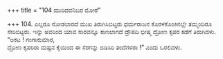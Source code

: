 +++
title = "104 ಮುರಿದವನಿಬರ ಮೋರೆ"

+++
104. ಎಲ್ಲರೂ ನೋಡಲಾರದೆ ಮುಖ ತಿರುಗಿಸಿಬಿಟ್ಟರು ಧರ್ಮರಾಜನ ಕೊರಳಕೊಂಕಿನಲ್ಲೇ ತಮ್ಮಂದಿರೂ ಸೇರಿಬಿಟ್ಟರು. ಇನ್ನು ಅವರಿಂದ ಯಾವ ಸಾರವನ್ನೂ ಕಾಣಲಾಗದೆ ದ್ರೌಪದಿ ಭೀಷ್ಮ ದ್ರೋಣ ಕೃಪರ ಕಡೆಗೆ ತಿರುಗಿದಳು. “ಅಕಟ ! ಗಂಗಾಕುಮಾರ,   
ದ್ರೋಣ ಕೃಪರಿರಾ ದುಷ್ಟನ ಕೈಯಿಂದ ಈ ಸೆರಗನ್ನು ಬಿಡಿಸಿರಿ ತಂದೆಗಳಿರಾ !” ಎಂದು ಒರಲಿದಳು.
